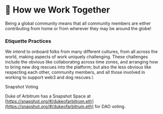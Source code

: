 # 🤝 How we Work Together

Being a global community means that all community members are either contributing from home or from wherever they may be around the globe!

### Etiquette Practices

We intend to onboard folks from many different cultures, from all across the world, making aspects of work uniquely challenging. These challenges include the obvious like collaborating across time zones, and arranging how to bring new dog rescues into the platform; but also the less obvious like respecting each other, community members, and all those involved in working to support web3 and dog rescues.\


Snapshot Voting

Duke of Arbitrum has a Snapshot Space at [https://snapshot.org/#/dukeofarbitrum.eth](https://snapshot.org/#/dukeofarbitrum.eth) for DAO voting.





